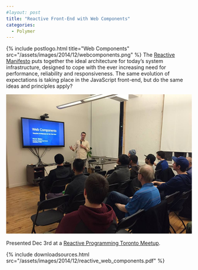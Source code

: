 ```yaml
---
#layout: post
title: "Reactive Front-End with Web Components"
categories:
  - Polymer
---
```


{% include postlogo.html title="Web Components" src="/assets/images/2014/12/webcomponents.png" %} The [Reactive Manifesto](http://www.reactivemanifesto.org/) puts together the ideal architecture for today’s system infrastructure, designed to cope with the ever increasing need for performance, reliability and responsiveness. The same evolution of expectations is taking place in the JavaScript front-end, but do the same ideas and principles apply?

![Reactive Programming Toronto](/assets/images/2014/12/63775_917693991576268_8827228757341510578_n.jpeg)

Presented Dec 3rd at a [Reactive Programming Toronto Meetup](http://www.meetup.com/Reactive-TO/).

{%
  include downloadsources.html
  src="/assets/images/2014/12/reactive_web_components.pdf"
%}